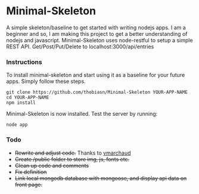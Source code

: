 # Minimal-Skeleton
A simple skeleton/baseline to get started with writing nodejs apps. I am a beginner and so, I am making this project to get a better understanding of nodejs and javascript. Minimal-Skeleton uses node-restful to setup a simple REST API. Get/Post/Put/Delete to localhost:3000/api/entries

### Instructions
To install minimal-skeleton and start using it as a baseline for your future apps. Simply follow these steps.
```
git clone https://github.com/thobiasn/Minimal-Skeleton YOUR-APP-NAME
cd YOUR-APP-NAME
npm install
```
Minimal-Skeleton is now installed. Test the server by running:
```
node app
```

### Todo
* ~~Rewrite and adjust code.~~ Thanks to [vmarchaud](https://github.com/vmarchaud)
* ~~Create /public folder to store img, js, fonts etc.~~
* ~~Clean up code and comments~~
* ~~Fix definition~~
* ~~Link local mongodb database with mongoose, and display api data on front page.~~
